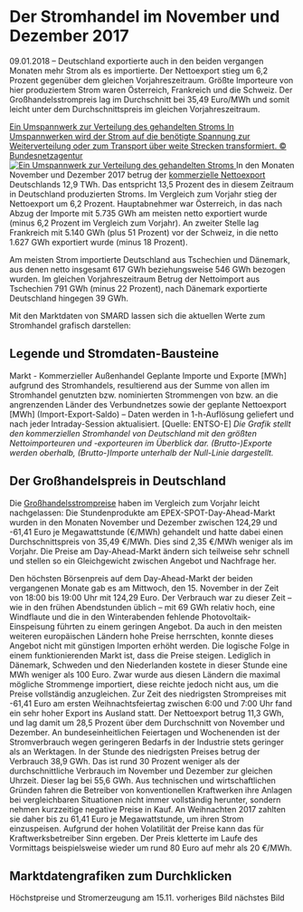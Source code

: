 





# Der Stromhandel im November und Dezember 2017


09.01.2018 – Deutschland exportierte auch in den beiden vergangen Monaten mehr Strom als es importierte. Der Nettoexport stieg um 6,2 Prozent gegenüber dem gleichen Vorjahreszeitraum. Größte Importeure von hier produziertem Strom waren Österreich, Frankreich und die Schweiz. Der Großhandelsstrompreis lag im Durchschnitt bei 35,49 Euro/MWh und somit leicht unter dem Durchschnittspreis im gleichen Vorjahreszeitraum.  

[ Ein Umspannwerk zur Verteilung des gehandelten Stroms In Umspannwerken wird der Strom auf die benötigte Spannung zur Weiterverteilung oder zum Transport über weite Strecken transformiert. © Bundesnetzagentur ![Ein Umspannwerk zur Verteilung des gehandelten Stroms](https://www.smard.de/resource/image/6634/landscape_ratio2x1/1200/600/468290ac4c8baa93b4ec04bb9c13677a/0D839E86009253EB550AD5CC342EB3DE/teaserbild-stromhandel-nov-dez.jpg) ](https://www.smard.de/resource/blob/6634/61b99cf03802993672cd0f3124e53859/teaserbild-stromhandel-nov-dez-data.jpg)
In den Monaten November und Dezember 2017 betrug der [kommerzielle Nettoexport](https://www.smard.de/page/home/wiki-article/446/548/grenzueberschreitender-stromhandel) Deutschlands 12,9 TWh. Das entspricht 13,5 Prozent des in diesem Zeitraum in Deutschland produzierten Stroms. Im Vergleich zum Vorjahr stieg der Nettoexport um 6,2 Prozent. Hauptabnehmer war Österreich, in das nach Abzug der Importe mit 5.735 GWh am meisten netto exportiert wurde (minus 6,2 Prozent im Vergleich zum Vorjahr). An zweiter Stelle lag Frankreich mit 5.140 GWh (plus 51 Prozent) vor der Schweiz, in die netto 1.627 GWh exportiert wurde (minus 18 Prozent).  

Am meisten Strom importierte Deutschland aus Tschechien und Dänemark, aus denen netto insgesamt 617 GWh beziehungsweise 546 GWh bezogen wurden. Im gleichen Vorjahreszeitraum Betrug der Nettoimport aus Tschechien 791 GWh (minus 22 Prozent), nach Dänemark exportierte Deutschland hingegen 39 GWh.  

Mit den Marktdaten von SMARD lassen sich die aktuellen Werte zum Stromhandel grafisch darstellen:




  

  

## Legende und Stromdaten-Bausteine
Markt - Kommerzieller Außenhandel 
Geplante Importe und Exporte [MWh] aufgrund des Stromhandels, resultierend aus der Summe von allen im Stromhandel genutzten bzw. nominierten Strommengen von bzw. an die angrenzenden Länder des Verbundnetzes sowie der geplante Nettoexport [MWh] (Import-Export-Saldo) – Daten werden in 1-h-Auflösung geliefert und nach jeder Intraday-Session aktualisiert. [Quelle: ENTSO-E]
_Die Grafik stellt den kommerziellen Stromhandel von Deutschland mit den größten Nettoimporteuren und -exporteuren im Überblick dar. (Brutto-)Exporte werden oberhalb, (Brutto-)Importe unterhalb der Null-Linie dargestellt._  

## Der Großhandelspreis in Deutschland
Die [Großhandelsstrompreise](https://www.smard.de/page/home/wiki-article/446/562/grosshandelspreise) haben im Vergleich zum Vorjahr leicht nachgelassen: Die Stundenprodukte am EPEX-SPOT-Day-Ahead-Markt wurden in den Monaten November und Dezember zwischen 124,29 und -61,41 Euro je Megawattstunde (€/MWh) gehandelt und hatte dabei einen Durchschnittspreis von 35,49 €/MWh. Dies sind 2,35 €/MWh weniger als im Vorjahr. Die Preise am Day-Ahead-Markt ändern sich teilweise sehr schnell und stellen so ein Gleichgewicht zwischen Angebot und Nachfrage her.  

Den höchsten Börsenpreis auf dem Day-Ahead-Markt der beiden vergangenen Monate gab es am Mittwoch, den 15. November in der Zeit von 18:00 bis 19:00 Uhr mit 124,29 Euro. Der Verbrauch war zu dieser Zeit – wie in den frühen Abendstunden üblich – mit 69 GWh relativ hoch, eine Windflaute und die in den Winterabenden fehlende Photovoltaik-Einspeisung führten zu einem geringen Angebot. Da auch in den meisten weiteren europäischen Ländern hohe Preise herrschten, konnte dieses Angebot nicht mit günstigen Importen erhöht werden. Die logische Folge in einem funktionierenden Markt ist, dass die Preise steigen. Lediglich in Dänemark, Schweden und den Niederlanden kostete in dieser Stunde eine MWh weniger als 100 Euro. Zwar wurde aus diesen Ländern die maximal mögliche Strommenge importiert, diese reichte jedoch nicht aus, um die Preise vollständig anzugleichen.
Zur Zeit des niedrigsten Strompreises mit -61,41 Euro am ersten Weihnachtsfeiertag zwischen 6:00 und 7:00 Uhr fand ein sehr hoher Export ins Ausland statt. Der Nettoexport betrug 11,3 GWh, und lag damit um 28,5 Prozent über dem Durchschnitt von November und Dezember. An bundeseinheitlichen Feiertagen und Wochenenden ist der Stromverbrauch wegen geringeren Bedarfs in der Industrie stets geringer als an Werktagen. In der Stunde des niedrigsten Preises betrug der Verbrauch 38,9 GWh. Das ist rund 30 Prozent weniger als der durchschnittliche Verbrauch im November und Dezember zur gleichen Uhrzeit. Dieser lag bei 55,6 GWh. Aus technischen und wirtschaftlichen Gründen fahren die Betreiber von konventionellen Kraftwerken ihre Anlagen bei vergleichbaren Situationen nicht immer vollständig herunter, sondern nehmen kurzzeitige negative Preise in Kauf. An Weihnachten 2017 zahlten sie daher bis zu 61,41 Euro je Megawattstunde, um ihren Strom einzuspeisen. Aufgrund der hohen Volatilität der Preise kann das für Kraftwerksbetreiber Sinn ergeben. Der Preis kletterte im Laufe des Vormittags beispielsweise wieder um rund 80 Euro auf mehr als 20 €/MWh.
## Marktdatengrafiken zum Durchklicken  

Höchstpreise und Stromerzeugung am 15.11.
vorheriges Bild nächstes Bild








